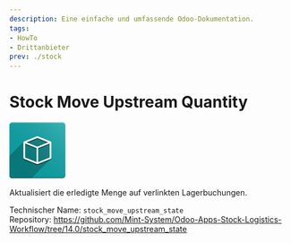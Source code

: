 ```yaml
---
description: Eine einfache und umfassende Odoo-Dokumentation.
tags:
- HowTo
- Drittanbieter
prev: ./stock
---
```

# Stock Move Upstream Quantity
![icon_oms_box](assets/icon_oms_box.png)

Aktualisiert die erledigte Menge auf verlinkten Lagerbuchungen.

Technischer Name: `stock_move_upstream_state`\
Repository: <https://github.com/Mint-System/Odoo-Apps-Stock-Logistics-Workflow/tree/14.0/stock_move_upstream_state>
